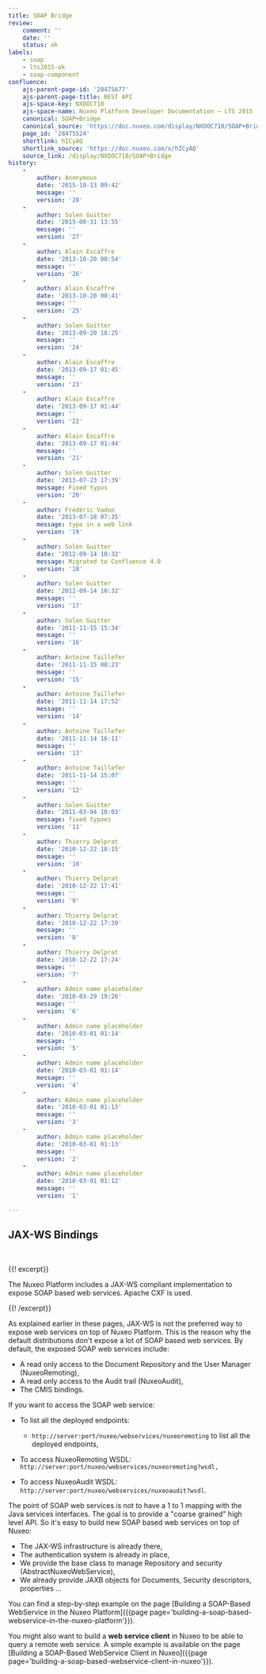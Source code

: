 ```yaml
---
title: SOAP Bridge
review:
    comment: ''
    date: ''
    status: ok
labels:
    - soap
    - lts2015-ok
    - soap-component
confluence:
    ajs-parent-page-id: '28475677'
    ajs-parent-page-title: REST API
    ajs-space-key: NXDOC710
    ajs-space-name: Nuxeo Platform Developer Documentation — LTS 2015
    canonical: SOAP+Bridge
    canonical_source: 'https://doc.nuxeo.com/display/NXDOC710/SOAP+Bridge'
    page_id: '28475524'
    shortlink: hICyAQ
    shortlink_source: 'https://doc.nuxeo.com/x/hICyAQ'
    source_link: /display/NXDOC710/SOAP+Bridge
history:
    - 
        author: Anonymous
        date: '2015-10-13 09:42'
        message: ''
        version: '28'
    - 
        author: Solen Guitter
        date: '2015-08-31 13:55'
        message: ''
        version: '27'
    - 
        author: Alain Escaffre
        date: '2013-10-20 00:54'
        message: ''
        version: '26'
    - 
        author: Alain Escaffre
        date: '2013-10-20 00:41'
        message: ''
        version: '25'
    - 
        author: Solen Guitter
        date: '2013-09-20 18:25'
        message: ''
        version: '24'
    - 
        author: Alain Escaffre
        date: '2013-09-17 01:45'
        message: ''
        version: '23'
    - 
        author: Alain Escaffre
        date: '2013-09-17 01:44'
        message: ''
        version: '22'
    - 
        author: Alain Escaffre
        date: '2013-09-17 01:44'
        message: ''
        version: '21'
    - 
        author: Solen Guitter
        date: '2013-07-23 17:39'
        message: Fixed typos
        version: '20'
    - 
        author: Frédéric Vadon
        date: '2013-07-18 07:35'
        message: typo in a web link
        version: '19'
    - 
        author: Solen Guitter
        date: '2012-09-14 10:32'
        message: Migrated to Confluence 4.0
        version: '18'
    - 
        author: Solen Guitter
        date: '2012-09-14 10:32'
        message: ''
        version: '17'
    - 
        author: Solen Guitter
        date: '2011-11-15 15:34'
        message: ''
        version: '16'
    - 
        author: Antoine Taillefer
        date: '2011-11-15 00:23'
        message: ''
        version: '15'
    - 
        author: Antoine Taillefer
        date: '2011-11-14 17:52'
        message: ''
        version: '14'
    - 
        author: Antoine Taillefer
        date: '2011-11-14 16:11'
        message: ''
        version: '13'
    - 
        author: Antoine Taillefer
        date: '2011-11-14 15:07'
        message: ''
        version: '12'
    - 
        author: Solen Guitter
        date: '2011-03-04 10:03'
        message: fixed typoes
        version: '11'
    - 
        author: Thierry Delprat
        date: '2010-12-22 18:15'
        message: ''
        version: '10'
    - 
        author: Thierry Delprat
        date: '2010-12-22 17:41'
        message: ''
        version: '9'
    - 
        author: Thierry Delprat
        date: '2010-12-22 17:39'
        message: ''
        version: '8'
    - 
        author: Thierry Delprat
        date: '2010-12-22 17:24'
        message: ''
        version: '7'
    - 
        author: Admin name placeholder
        date: '2010-03-29 19:26'
        message: ''
        version: '6'
    - 
        author: Admin name placeholder
        date: '2010-03-01 01:14'
        message: ''
        version: '5'
    - 
        author: Admin name placeholder
        date: '2010-03-01 01:14'
        message: ''
        version: '4'
    - 
        author: Admin name placeholder
        date: '2010-03-01 01:13'
        message: ''
        version: '3'
    - 
        author: Admin name placeholder
        date: '2010-03-01 01:13'
        message: ''
        version: '2'
    - 
        author: Admin name placeholder
        date: '2010-03-01 01:12'
        message: ''
        version: '1'

---
```

## JAX-WS Bindings

&nbsp;

{{! excerpt}}

The Nuxeo Platform includes a JAX-WS compliant implementation to expose SOAP based web services. Apache CXF is used.

{{! /excerpt}}

As explained earlier in these pages, JAX-WS is not the preferred way to expose web services on top of Nuxeo Platform. This is the reason why the default distributions don't expose a lot of SOAP based web services. By default, the exposed SOAP web services include:

*   A read only access to the Document Repository and the User Manager (NuxeoRemoting),
*   A read only access to the Audit trail (NuxeoAudit),
*   The CMIS bindings.

If you want to access the SOAP web service:

*   To list all the deployed endpoints:

    *   `http://server:port/nuxeo/webservices/nuxeoremoting` to list all the deployed endpoints,
*   To access NuxeoRemoting WSDL: `http://server:port/nuxeo/webservices/nuxeoremoting?wsdl,`
*   To access NuxeoAudit WSDL: `http://server:port/nuxeo/webservices/nuxeoaudit?wsdl`.

The point of SOAP web services is not to have a 1 to 1 mapping with the Java services interfaces. The goal is to provide a "coarse grained" high level API. So it's easy to build new SOAP based web services on top of Nuxeo:

*   The JAX-WS infrastructure is already there,
*   The authentication system is already in place,
*   We provide the base class to manage Repository and security (AbstractNuxeoWebService),
*   We already provide JAXB objects for Documents, Security descriptors, properties ...

You can find a step-by-step example on the page [Building a SOAP-Based WebService in the Nuxeo Platform]({{page page='building-a-soap-based-webservice-in-the-nuxeo-platform'}}).

You might also want to build a **web service client** in Nuxeo to be able to query a remote web service. A simple example is available on the page [Building a SOAP-Based WebService Client in Nuxeo]({{page page='building-a-soap-based-webservice-client-in-nuxeo'}}).